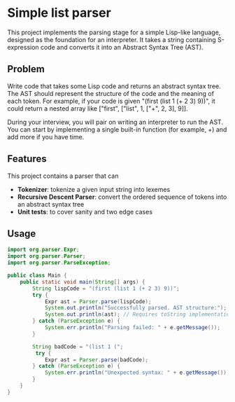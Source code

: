 # Simple list parser

This project implements the parsing stage for a simple Lisp-like language, designed as the foundation for an interpreter. It takes a string containing S-expression code and converts it into an Abstract Syntax Tree (AST).

## Problem
Write code that takes some Lisp code and returns an abstract syntax tree. The AST should represent the structure of the code and the meaning of each token. For example, if your code is given "(first (list 1 (+ 2 3) 9))", it could return a nested array like ["first", ["list", 1, ["+", 2, 3], 9]].

During your interview, you will pair on writing an interpreter to run the AST. You can start by implementing a single built-in function (for example, +) and add more if you have time.

## Features
This project contains a parser that can
- **Tokenizer**: tokenize a given input string into lexemes
- **Recursive Descent Parser**: convert the ordered sequence of tokens into an abstract 
syntax tree
- **Unit tests**: to cover sanity and two edge cases

## Usage
```java
import org.parser.Expr;
import org.parser.Parser;
import org.parser.ParseException;

public class Main {
    public static void main(String[] args) {
        String lispCode = "(first (list 1 (+ 2 3) 9))";
        try {
            Expr ast = Parser.parse(lispCode);
            System.out.println("Successfully parsed. AST structure:");
            System.out.println(ast); // Requires toString implementation
        } catch (ParseException e) {
            System.err.println("Parsing failed: " + e.getMessage());
        }

        String badCode = "(list 1 (";
         try {
            Expr ast = Parser.parse(badCode);
        } catch (ParseException e) {
            System.err.println("Unexpected syntax: " + e.getMessage());
        }
    }
}